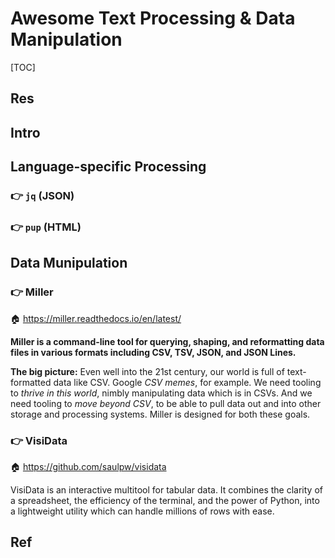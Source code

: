 # Awesome Text Processing & Data Manipulation

[TOC]



## Res


## Intro


## Language-specific Processing
### 👉 `jq` (JSON)


### 👉 `pup` (HTML)



## Data Munipulation

### 👉 Miller
🏠 https://miller.readthedocs.io/en/latest/

**Miller is a command-line tool for querying, shaping, and reformatting data files in various formats including CSV, TSV, JSON, and JSON Lines.**

**The big picture:** Even well into the 21st century, our world is full of text-formatted data like CSV. Google *CSV memes*, for example. We need tooling to *thrive in this world*, nimbly manipulating data which is in CSVs. And we need tooling to *move beyond CSV*, to be able to pull data out and into other storage and processing systems. Miller is designed for both these goals.


### 👉 VisiData
🏠 https://github.com/saulpw/visidata

VisiData is an interactive multitool for tabular data. It combines the clarity of a spreadsheet, the efficiency of the terminal, and the power of Python, into a lightweight utility which can handle millions of rows with ease.



## Ref

